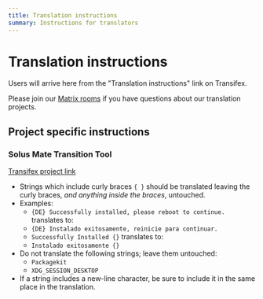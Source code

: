 ```yaml
---
title: Translation instructions
summary: Instructions for translators
---
```


# Translation instructions

Users will arrive here from the "Translation instructions" link on Transifex.

Please join our [Matrix rooms](/docs/user/contributing/getting-involved.md#matrix-chat) if you have questions about our translation projects.

## Project specific instructions

### Solus Mate Transition Tool

[Transifex project link](https://app.transifex.com/solus/solus-mate-transition-tool/)

- Strings which include curly braces `{ }` should be translated leaving the curly braces, *and anything inside the braces*, untouched.
- Examples:
  - `{DE} Successfully installed, please reboot to continue.` translates to:
  - `{DE} Instalado exitosamente, reinicie para continuar.`
  - `Successfully Installed {}` translates to:
  - `Instalado exitosamente {}`
- Do not translate the following strings; leave them untouched:
  - `Packagekit`
  - `XDG_SESSION_DESKTOP`
- If a string includes a new-line character, be sure to include it in the same place in the translation.

